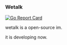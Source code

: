 ### Wetalk
[![Go Report Card](https://goreportcard.com/badge/github.com/clearcodecn/wetalk)](https://goreportcard.com/badge/github.com/clearcodecn/wetalk)

wetalk is a open-source im.

it is developing now. 

